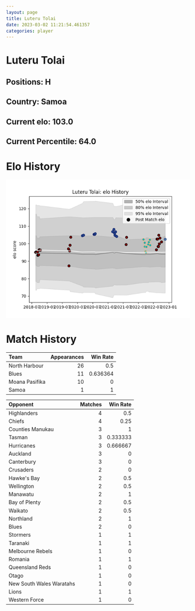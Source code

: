 ```yaml
---  
layout: page  
title: Luteru Tolai  
date: 2023-03-02 11:21:54.461357  
categories: player  
---
```

# Luteru Tolai

## Positions: H

## Country: Samoa

## Current elo: 103.0

## Current Percentile: 64.0

# Elo History


![elo history](history_LuteruTolai.png)
# Match History


| Team           |   Appearances |   Win Rate |
|:---------------|--------------:|-----------:|
| North Harbour  |            26 |   0.5      |
| Blues          |            11 |   0.636364 |
| Moana Pasifika |            10 |   0        |
| Samoa          |             1 |   1        |

| Opponent                 |   Matches |   Win Rate |
|:-------------------------|----------:|-----------:|
| Highlanders              |         4 |   0.5      |
| Chiefs                   |         4 |   0.25     |
| Counties Manukau         |         3 |   1        |
| Tasman                   |         3 |   0.333333 |
| Hurricanes               |         3 |   0.666667 |
| Auckland                 |         3 |   0        |
| Canterbury               |         3 |   0        |
| Crusaders                |         2 |   0        |
| Hawke's Bay              |         2 |   0.5      |
| Wellington               |         2 |   0.5      |
| Manawatu                 |         2 |   1        |
| Bay of Plenty            |         2 |   0.5      |
| Waikato                  |         2 |   0.5      |
| Northland                |         2 |   1        |
| Blues                    |         2 |   0        |
| Stormers                 |         1 |   1        |
| Taranaki                 |         1 |   1        |
| Melbourne Rebels         |         1 |   0        |
| Romania                  |         1 |   1        |
| Queensland Reds          |         1 |   0        |
| Otago                    |         1 |   0        |
| New South Wales Waratahs |         1 |   0        |
| Lions                    |         1 |   1        |
| Western Force            |         1 |   0        |